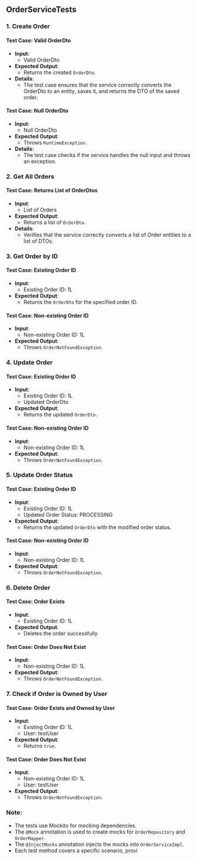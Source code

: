 ## OrderServiceTests

### 1. Create Order

#### Test Case: Valid OrderDto
- **Input**:
    - Valid OrderDto
- **Expected Output**:
    - Returns the created `OrderDto`.
- **Details**:
    - The test case ensures that the service correctly converts the OrderDto to an entity, saves it, and returns the DTO of the saved order.

#### Test Case: Null OrderDto
- **Input**:
    - Null OrderDto
- **Expected Output**:
    - Throws `RuntimeException`.
- **Details**:
    - The test case checks if the service handles the null input and throws an exception.

### 2. Get All Orders

#### Test Case: Returns List of OrderDtos
- **Input**:
    - List of Orders
- **Expected Output**:
    - Returns a list of `OrderDto`.
- **Details**:
    - Verifies that the service correctly converts a list of Order entities to a list of DTOs.

### 3. Get Order by ID

#### Test Case: Existing Order ID
- **Input**:
    - Existing Order ID: 1L
- **Expected Output**:
    - Returns the `OrderDto` for the specified order ID.

#### Test Case: Non-existing Order ID
- **Input**:
    - Non-existing Order ID: 1L
- **Expected Output**:
    - Throws `OrderNotFoundException`.

### 4. Update Order

#### Test Case: Existing Order ID
- **Input**:
    - Existing Order ID: 1L
    - Updated OrderDto
- **Expected Output**:
    - Returns the updated `OrderDto`.

#### Test Case: Non-existing Order ID
- **Input**:
    - Non-existing Order ID: 1L
- **Expected Output**:
    - Throws `OrderNotFoundException`.

### 5. Update Order Status

#### Test Case: Existing Order ID
- **Input**:
    - Existing Order ID: 1L
    - Updated Order Status: PROCESSING
- **Expected Output**:
    - Returns the updated `OrderDto` with the modified order status.

#### Test Case: Non-existing Order ID
- **Input**:
    - Non-existing Order ID: 1L
- **Expected Output**:
    - Throws `OrderNotFoundException`.

### 6. Delete Order

#### Test Case: Order Exists
- **Input**:
    - Existing Order ID: 1L
- **Expected Output**:
    - Deletes the order successfully.

#### Test Case: Order Does Not Exist
- **Input**:
    - Non-existing Order ID: 1L
- **Expected Output**:
    - Throws `OrderNotFoundException`.

### 7. Check if Order is Owned by User

#### Test Case: Order Exists and Owned by User
- **Input**:
    - Existing Order ID: 1L
    - User: testUser
- **Expected Output**:
    - Returns `true`.

#### Test Case: Order Does Not Exist
- **Input**:
    - Non-existing Order ID: 1L
    - User: testUser
- **Expected Output**:
    - Throws `OrderNotFoundException`.

### Note:
- The tests use Mockito for mocking dependencies.
- The `@Mock` annotation is used to create mocks for `OrderRepository` and `OrderMapper`.
- The `@InjectMocks` annotation injects the mocks into `OrderServiceImpl`.
- Each test method covers a specific scenario, provi
